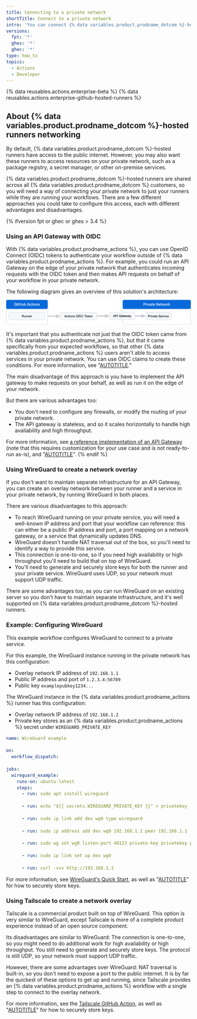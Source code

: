 ```yaml
---
title: Connecting to a private network
shortTitle: Connect to a private network
intro: 'You can connect {% data variables.product.prodname_dotcom %}-hosted runners to resources on a private network, including package registries, secret managers, and other on-premises services.'
versions:
  fpt: '*'
  ghes: '*'
  ghec: '*'
type: how_to
topics:
  - Actions
  - Developer
---
```


{% data reusables.actions.enterprise-beta %}
{% data reusables.actions.enterprise-github-hosted-runners %}

## About {% data variables.product.prodname_dotcom %}-hosted runners networking

By default, {% data variables.product.prodname_dotcom %}-hosted runners have access to the public internet. However, you may also want these runners to access resources on your private network, such as a package registry, a secret manager, or other on-premise services. 

{% data variables.product.prodname_dotcom %}-hosted runners are shared across all {% data variables.product.prodname_dotcom %} customers, so you will need a way of connecting your private network to just your runners while they are running your workflows. There are a few different approaches you could take to configure this access, each with different advantages and disadvantages.

{% ifversion fpt or ghec or ghes > 3.4 %}
### Using an API Gateway with OIDC

With {% data variables.product.prodname_actions %}, you can use OpenID Connect (OIDC) tokens to authenticate your workflow outside of {% data variables.product.prodname_actions %}. For example, you could run an API Gateway on the edge of your private network that authenticates incoming requests with the OIDC token and then makes API requests on behalf of your workflow in your private network.

The following diagram gives an overview of this solution's architecture:

![Diagram of an OIDC gateway](/assets/images/help/images/actions-oidc-gateway.png)

It's important that you authenticate not just that the OIDC token came from {% data variables.product.prodname_actions %}, but that it came specifically from your expected workflows, so that other {% data variables.product.prodname_actions %} users aren't able to access services in your private network. You can use OIDC claims to create these conditions. For more information, see "[AUTOTITLE](/actions/deployment/security-hardening-your-deployments/about-security-hardening-with-openid-connect#defining-trust-conditions-on-cloud-roles-using-oidc-claims)."

The main disadvantage of this approach is you have to implement the API gateway to make requests on your behalf, as well as run it on the edge of your network.

But there are various advantages too:
- You don't need to configure any firewalls, or modify the routing of your private network. 
- The API gateway is stateless, and so it scales horizontally to handle high availability and high throughput.

For more information, see [a reference implementation of an API Gateway](https://github.com/github/actions-oidc-gateway-example) (note that this requires customization for your use case and is not ready-to-run as-is), and "[AUTOTITLE](/actions/deployment/security-hardening-your-deployments/about-security-hardening-with-openid-connect)".
{% endif %}

### Using WireGuard to create a network overlay

If you don't want to maintain separate infrastructure for an API Gateway, you can create an overlay network between your runner and a service in your private network, by running WireGuard in both places.

There are various disadvantages to this approach: 

- To reach WireGuard running on your private service, you will need a well-known IP address and port that your workflow can reference: this can either be a public IP address and port, a port mapping on a network gateway, or a service that dynamically updates DNS. 
- WireGuard doesn't handle NAT traversal out of the box, so you'll need to identify a way to provide this service.
- This connection is one-to-one, so if you need high availability or high throughput you'll need to build that on top of WireGuard. 
- You'll need to generate and securely store keys for both the runner and your private service. WireGuard uses UDP, so your network must support UDP traffic.

There are some advantages too, as you can run WireGuard on an existing server so you don't have to maintain separate infrastructure, and it's well supported on {% data variables.product.prodname_dotcom %}-hosted runners.

### Example: Configuring WireGuard

This example workflow configures WireGuard to connect to a private service.

For this example, the WireGuard instance running in the private network has this configuration:
- Overlay network IP address of `192.168.1.1`
- Public IP address and port of `1.2.3.4:56789`
- Public key `examplepubkey1234...`

The WireGuard instance in the {% data variables.product.prodname_actions %} runner has this configuration:
- Overlay network IP address of `192.168.1.2`
- Private key stores as an {% data variables.product.prodname_actions %} secret under `WIREGUARD_PRIVATE_KEY`

```yaml
name: WireGuard example

on:
  workflow_dispatch:

jobs:
  wireguard_example:
    runs-on: ubuntu-latest
    steps:
      - run: sudo apt install wireguard

      - run: echo "${{ secrets.WIREGUARD_PRIVATE_KEY }}" > privatekey

      - run: sudo ip link add dev wg0 type wireguard

      - run: sudo ip address add dev wg0 192.168.1.2 peer 192.168.1.1

      - run: sudo wg set wg0 listen-port 48123 private-key privatekey peer examplepubkey1234... allowed-ips 0.0.0.0/0 endpoint 1.2.3.4:56789

      - run: sudo ip link set up dev wg0

      - run: curl -vvv http://192.168.1.1
```

For more information, see [WireGuard's Quick Start](https://www.wireguard.com/quickstart/), as well as "[AUTOTITLE](/actions/security-guides/encrypted-secrets)" for how to securely store keys.

### Using Tailscale to create a network overlay

Tailscale is a commercial product built on top of WireGuard. This option is very similar to WireGuard, except Tailscale is more of a complete product experience instead of an open source component.

Its disadvantages are similar to WireGuard: The connection is one-to-one, so you might need to do additional work for high availability or high throughput. You still need to generate and securely store keys. The protocol is still UDP, so your network must support UDP traffic.

However, there are some advantages over WireGuard: NAT traversal is built-in, so you don't need to expose a port to the public internet. It is by far the quickest of these options to get up and running, since Tailscale provides an {% data variables.product.prodname_actions %} workflow with a single step to connect to the overlay network.

For more information, see the [Tailscale GitHub Action](https://github.com/tailscale/github-action), as well as "[AUTOTITLE](/actions/security-guides/encrypted-secrets)" for how to securely store keys.
